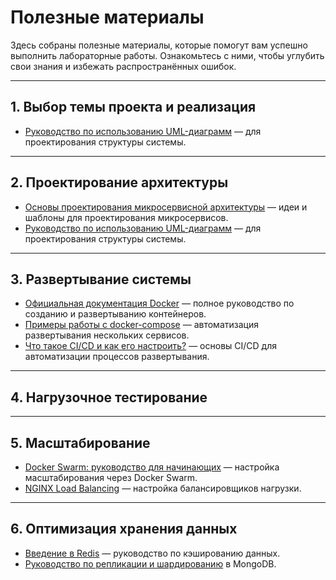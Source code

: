 # Полезные материалы

Здесь собраны полезные материалы, которые помогут вам успешно выполнить лабораторные работы. Ознакомьтесь с ними, чтобы углубить свои знания и избежать распространённых ошибок.

---

## 1. Выбор темы проекта и реализация

- [Руководство по использованию UML-диаграмм](https://drive.google.com/file/d/1qoTxBFyAIKRhoO7N9tBUer_Oz8oX1hlz/view?usp=drive_link) — для проектирования структуры системы.

---

## 2. Проектирование архитектуры

- [Основы проектирования микросервисной архитектуры](https://microservices.io/) — идеи и шаблоны для проектирования микросервисов.
- [Руководство по использованию UML-диаграмм](https://drive.google.com/file/d/1qoTxBFyAIKRhoO7N9tBUer_Oz8oX1hlz/view?usp=drive_link) — для проектирования структуры системы.

---

## 3. Развертывание системы

- [Официальная документация Docker](https://docs.docker.com/) — полное руководство по созданию и развертыванию контейнеров.
- [Примеры работы с docker-compose](https://docs.docker.com/compose/) — автоматизация развертывания нескольких сервисов.
- [Что такое CI/CD и как его настроить?](https://www.redhat.com/en/topics/devops/what-is-ci-cd) — основы CI/CD для автоматизации процессов развертывания.

---

## 4. Нагрузочное тестирование

---

## 5. Масштабирование

- [Docker Swarm: руководство для начинающих](https://docs.docker.com/engine/swarm/) — настройка масштабирования через Docker Swarm.
- [NGINX Load Balancing](https://docs.nginx.com/nginx/admin-guide/load-balancer/http-load-balancer/) — настройка балансировщиков нагрузки.

---

## 6. Оптимизация хранения данных

- [Введение в Redis](https://redis.io/docs/) — руководство по кэшированию данных.
- [Руководство по репликации и шардированию](https://www.mongodb.com/docs/manual/sharding/) в MongoDB.
